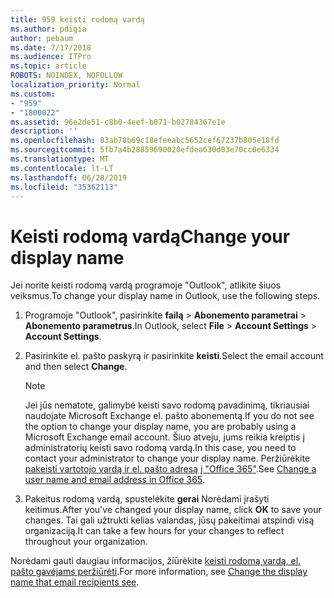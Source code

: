 ```yaml
---
title: 959 keisti rodomą vardą
ms.author: pdigia
author: pebaum
ms.date: 7/17/2018
ms.audience: ITPro
ms.topic: article
ROBOTS: NOINDEX, NOFOLLOW
localization_priority: Normal
ms.custom:
- "959"
- "1800022"
ms.assetid: 96e2de51-c8b0-4eef-b071-b02784367e1e
description: ''
ms.openlocfilehash: 83ab78b69c18efeeabc5652cef67237b805e18fd
ms.sourcegitcommit: 5fb7a4b28859690020efdea630d03e70cc0e6334
ms.translationtype: MT
ms.contentlocale: lt-LT
ms.lasthandoff: 06/28/2019
ms.locfileid: "35362113"
---
```

# <a name="change-your-display-name"></a><span data-ttu-id="27738-102">Keisti rodomą vardą</span><span class="sxs-lookup"><span data-stu-id="27738-102">Change your display name</span></span>
  
<span data-ttu-id="27738-103">Jei norite keisti rodomą vardą programoje "Outlook", atlikite šiuos veiksmus.</span><span class="sxs-lookup"><span data-stu-id="27738-103">To change your display name in Outlook, use the following steps.</span></span>
  
1. <span data-ttu-id="27738-104">Programoje "Outlook", pasirinkite **failą** \> **Abonemento parametrai** \> **Abonemento parametrus**.</span><span class="sxs-lookup"><span data-stu-id="27738-104">In Outlook, select **File** \> **Account Settings** \> **Account Settings**.</span></span>

2. <span data-ttu-id="27738-105">Pasirinkite el. pašto paskyrą ir pasirinkite **keisti**.</span><span class="sxs-lookup"><span data-stu-id="27738-105">Select the email account and then select **Change**.</span></span>

    > [!NOTE]
    > <span data-ttu-id="27738-106">Jei jūs nematote, galimybė keisti savo rodomą pavadinimą, tikriausiai naudojate Microsoft Exchange el. pašto abonementą.</span><span class="sxs-lookup"><span data-stu-id="27738-106">If you do not see the option to change your display name, you are probably using a Microsoft Exchange email account.</span></span> <span data-ttu-id="27738-107">Šiuo atveju, jums reikia kreiptis į administratorių keisti savo rodomą vardą.</span><span class="sxs-lookup"><span data-stu-id="27738-107">In this case, you need to contact your administrator to change your display name.</span></span> <span data-ttu-id="27738-108">Peržiūrėkite [pakeisti vartotojo vardą ir el. pašto adresą į "Office 365"](https://support.office.com/article/fb5ac074-e203-4e1f-9843-b9d1a3e03297.aspx).</span><span class="sxs-lookup"><span data-stu-id="27738-108">See [Change a user name and email address in Office 365](https://support.office.com/article/fb5ac074-e203-4e1f-9843-b9d1a3e03297.aspx).</span></span>
  
3. <span data-ttu-id="27738-109">Pakeitus rodomą vardą, spustelėkite **gerai** Norėdami įrašyti keitimus.</span><span class="sxs-lookup"><span data-stu-id="27738-109">After you've changed your display name, click **OK** to save your changes.</span></span> <span data-ttu-id="27738-110">Tai gali užtrukti kelias valandas, jūsų pakeitimai atspindi visą organizaciją.</span><span class="sxs-lookup"><span data-stu-id="27738-110">It can take a few hours for your changes to reflect throughout your organization.</span></span>

<span data-ttu-id="27738-111">Norėdami gauti daugiau informacijos, žiūrėkite [keisti rodomą vardą, el. pašto gavėjams peržiūrėti](https://support.office.com/article/2b53331a-ba2a-4803-88dc-ac9fe376c8a9.aspx).</span><span class="sxs-lookup"><span data-stu-id="27738-111">For more information, see [Change the display name that email recipients see](https://support.office.com/article/2b53331a-ba2a-4803-88dc-ac9fe376c8a9.aspx).</span></span>
  
